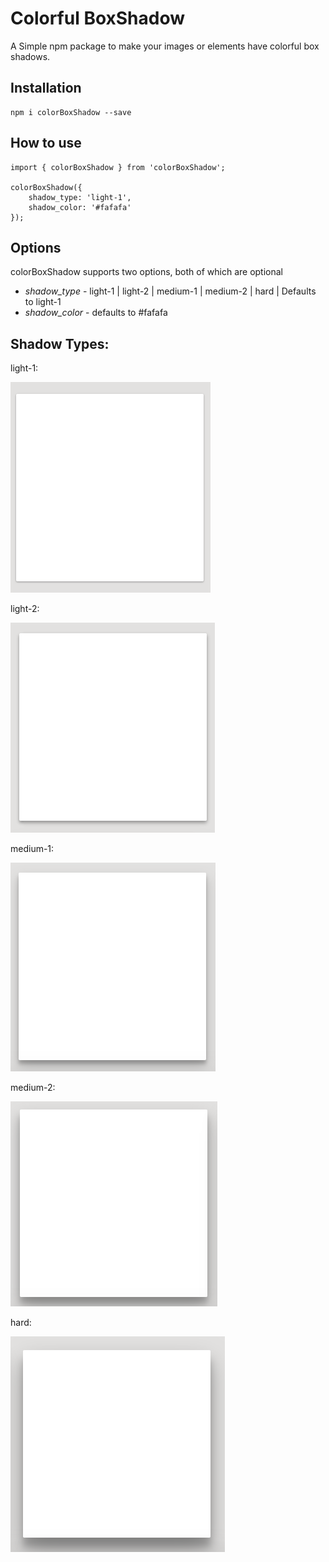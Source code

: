 # Colorful BoxShadow

A Simple npm package to make your images or elements have colorful box shadows.

## Installation

```
npm i colorBoxShadow --save
```

## How to use

```
import { colorBoxShadow } from 'colorBoxShadow';

colorBoxShadow({
    shadow_type: 'light-1',
    shadow_color: '#fafafa'
});
```

## Options

colorBoxShadow supports two options, both of which are optional

* *shadow_type* - light-1 | light-2 | medium-1 | medium-2 | hard | Defaults to light-1
* *shadow_color* - defaults to #fafafa

## Shadow Types:

light-1:

!['light-1'](images/light1.png)

light-2:

!['light-2'](images/light2.png)

medium-1:

!['medium-1'](images/medium1.png)

medium-2:

!['medium-2'](images/medium2.png)

hard:

!['hard'](images/hard.png)
